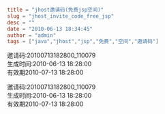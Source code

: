 ```toml
title = "jhost邀请码(免费jsp空间)"
slug = "jhost_invite_code_free_jsp"
desc = ""
date = "2010-06-13 18:34:45"
author = "admin"
tags = ["java","jhost","jsp","免费","空间","邀请码"]
```

邀请码:20100713182800_110079<br/>生成时间:2010-06-13 18:28:00<br/>有效期2010-07-13 18:28:00


<!--more-->

邀请码:20100713182800_110079<br/>生成时间:2010-06-13 18:28:00<br/>有效期2010-07-13 18:28:00
